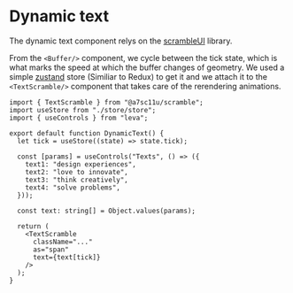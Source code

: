 # Dynamic text

The dynamic text component relys on the [scrambleUI](/docs/common-libraries#a7sc11uscramble) library.

From the `<Buffer/>` component, we cycle between the tick state, which is what marks the speed at which the buffer changes of geometry. We used a simple [zustand](/docs/common-libraries#zustand--jotai) store (Similiar to Redux) to get it and we attach it to the `<TextScramble/>` component that takes care of the rerendering animations.

```tsx
import { TextScramble } from "@a7sc11u/scramble";
import useStore from "./store/store";
import { useControls } from "leva";

export default function DynamicText() {
  let tick = useStore((state) => state.tick);

  const [params] = useControls("Texts", () => ({
    text1: "design experiences",
    text2: "love to innovate",
    text3: "think creatively",
    text4: "solve problems",
  }));

  const text: string[] = Object.values(params);

  return (
    <TextScramble
      className="..."
      as="span"
      text={text[tick]}
    />
  );
}
```

